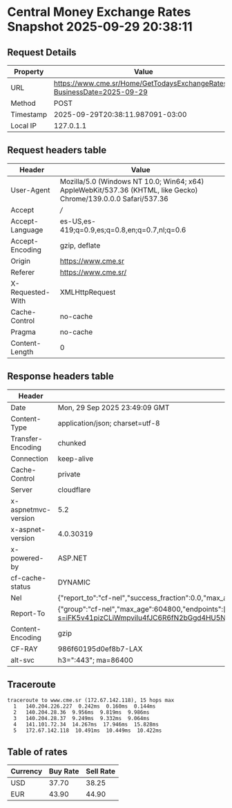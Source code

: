 # Central Money Exchange Rates Snapshot 2025-09-29 20:38:11
## Request Details

| Property | Value |
|----------|-------|
| URL | https://www.cme.sr/Home/GetTodaysExchangeRates/?BusinessDate=2025-09-29 |
| Method | POST |
| Timestamp | 2025-09-29T20:38:11.987091-03:00 |
| Local IP | 127.0.1.1 |
    
## Request headers table

| Header | Value |
|--------|-------|
| User-Agent | Mozilla/5.0 (Windows NT 10.0; Win64; x64) AppleWebKit/537.36 (KHTML, like Gecko) Chrome/139.0.0.0 Safari/537.36 |
| Accept | */* |
| Accept-Language | es-US,es-419;q=0.9,es;q=0.8,en;q=0.7,nl;q=0.6 |
| Accept-Encoding | gzip, deflate |
| Origin | https://www.cme.sr |
| Referer | https://www.cme.sr/ |
| X-Requested-With | XMLHttpRequest |
| Cache-Control | no-cache |
| Pragma | no-cache |
| Content-Length | 0 |

    
## Response headers table
| Header | Value |
|--------|-------|
| Date | Mon, 29 Sep 2025 23:49:09 GMT |
| Content-Type | application/json; charset=utf-8 |
| Transfer-Encoding | chunked |
| Connection | keep-alive |
| Cache-Control | private |
| Server | cloudflare |
| x-aspnetmvc-version | 5.2 |
| x-aspnet-version | 4.0.30319 |
| x-powered-by | ASP.NET |
| cf-cache-status | DYNAMIC |
| Nel | {"report_to":"cf-nel","success_fraction":0.0,"max_age":604800} |
| Report-To | {"group":"cf-nel","max_age":604800,"endpoints":[{"url":"https://a.nel.cloudflare.com/report/v4?s=iFK5v41pizCLiWmpviIu4fJC6R6fN2bGgd4HU5NqYZXhnscARtxYE8nSP7Hdx9pW%2BYYuTLHycEg1tx2ZolfGX4owx%2FO%2BtLMA4pk%3D"}]} |
| Content-Encoding | gzip |
| CF-RAY | 986f60195d0ef8b7-LAX |
| alt-svc | h3=":443"; ma=86400 |

## Traceroute 

```
traceroute to www.cme.sr (172.67.142.118), 15 hops max
  1   140.204.226.227  0.242ms  0.160ms  0.144ms 
  2   140.204.28.36  9.956ms  9.819ms  9.986ms 
  3   140.204.28.37  9.249ms  9.332ms  9.064ms 
  4   141.101.72.34  14.267ms  17.946ms  15.828ms 
  5   172.67.142.118  10.491ms  10.449ms  10.422ms 

```


## Table of rates

| Currency | Buy Rate | Sell Rate |
|----------|----------|-----------|
| USD | 37.70 | 38.25 |
| EUR | 43.90 | 44.90 |
